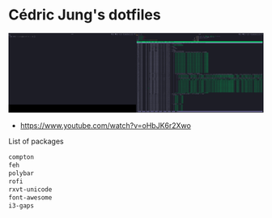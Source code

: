 # Cédric Jung's dotfiles

![Demo](demo.png)

* https://www.youtube.com/watch?v=oHbJK6r2Xwo

List of packages
```
compton
feh
polybar
rofi
rxvt-unicode
font-awesome
i3-gaps
```
